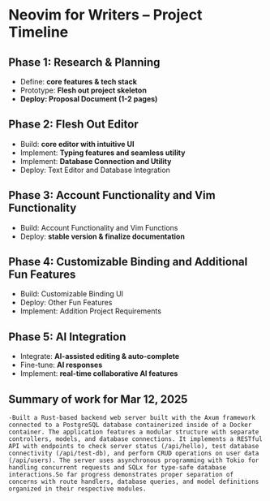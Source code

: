 # Neovim for Writers – Project Timeline  

## Phase 1: Research & Planning 
- Define: **core features & tech stack**  
- Prototype: **Flesh out project skeleton**
- **Deploy: Proposal Document (1-2 pages)**

## Phase 2: Flesh Out Editor 
- Build: **core editor with intuitive UI**  
- Implement: **Typing features and seamless utility**
- Implement: **Database Connection and Utility**
- Deploy: Text Editor and Database Integration

## Phase 3: Account Functionality and Vim Functionality 
- Build: Account Functionality and Vim Functions
- Deploy: **stable version & finalize documentation**  

## Phase 4: Customizable Binding and Additional Fun Features
- Build: Customizable Binding UI
- Deploy: Other Fun Features
- Implement: Addition Project Requirements

## Phase 5: AI Integration  
- Integrate: **AI-assisted editing & auto-complete**  
- Fine-tune: **AI responses**  
- Implement: **real-time collaborative AI features**  

## Summary of work for Mar 12, 2025
    -Built a Rust-based backend web server built with the Axum framework connected to a PostgreSQL database containerized inside of a Docker container. The application features a modular structure with separate controllers, models, and database connections. It implements a RESTful API with endpoints to check server status (/api/hello), test database connectivity (/api/test-db), and perform CRUD operations on user data (/api/users). The server uses asynchronous programming with Tokio for handling concurrent requests and SQLx for type-safe database interactions.So far progress demonstrates proper separation of concerns with route handlers, database queries, and model definitions organized in their respective modules.